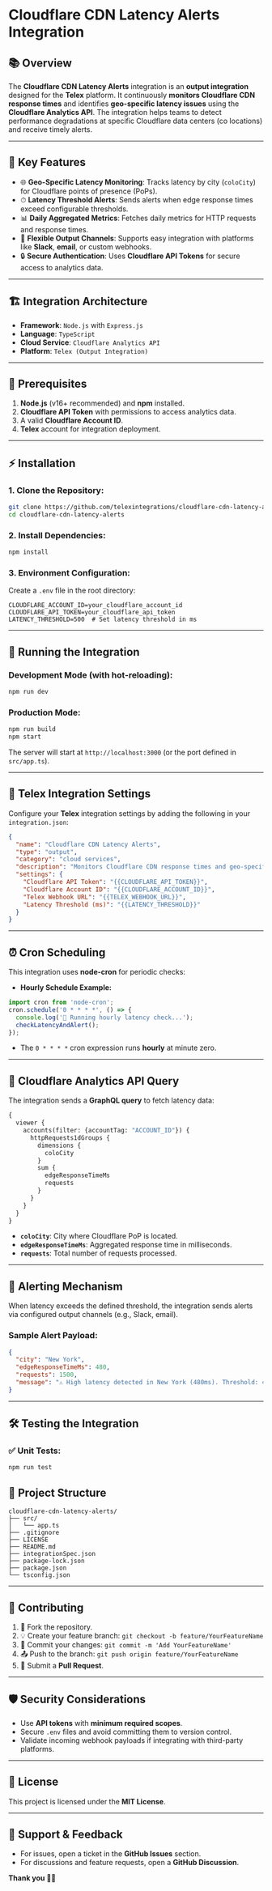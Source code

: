 # Cloudflare CDN Latency Alerts Integration

## 📚 **Overview**

The **Cloudflare CDN Latency Alerts** integration is an **output integration** designed for the **Telex** platform. It continuously **monitors Cloudflare CDN response times** and identifies **geo-specific latency issues** using the **Cloudflare Analytics API**. The integration helps teams to detect performance degradations at specific Cloudflare data centers (co locations) and receive timely alerts.

---

## 🚀 **Key Features**

- 🌐 **Geo-Specific Latency Monitoring**: Tracks latency by city (`coloCity`) for Cloudflare points of presence (PoPs).
- ⏱ **Latency Threshold Alerts**: Sends alerts when edge response times exceed configurable thresholds.
- 📊 **Daily Aggregated Metrics**: Fetches daily metrics for HTTP requests and response times.
- 💬 **Flexible Output Channels**: Supports easy integration with platforms like **Slack**, **email**, or custom webhooks.
- 🔒 **Secure Authentication**: Uses **Cloudflare API Tokens** for secure access to analytics data.

---

## 🏗 **Integration Architecture**

- **Framework**: `Node.js` with `Express.js`
- **Language**: `TypeScript`
- **Cloud Service**: `Cloudflare Analytics API`
- **Platform**: `Telex (Output Integration)`

---

## 🔧 **Prerequisites**

1. **Node.js** (v16+ recommended) and **npm** installed.
2. **Cloudflare API Token** with permissions to access analytics data.
3. A valid **Cloudflare Account ID**.
4. **Telex** account for integration deployment.

---

## ⚡ **Installation**

### 1. **Clone the Repository:**
```bash
git clone https://github.com/telexintegrations/cloudflare-cdn-latency-alerts.git
cd cloudflare-cdn-latency-alerts
```

### 2. **Install Dependencies:**
```bash
npm install
```

### 3. **Environment Configuration:**
Create a `.env` file in the root directory:
```dotenv
CLOUDFLARE_ACCOUNT_ID=your_cloudflare_account_id
CLOUDFLARE_API_TOKEN=your_cloudflare_api_token
LATENCY_THRESHOLD=500  # Set latency threshold in ms
```

---

## 🏃 **Running the Integration**

### **Development Mode (with hot-reloading):**
```bash
npm run dev
```

### **Production Mode:**
```bash
npm run build
npm start
```

The server will start at `http://localhost:3000` (or the port defined in `src/app.ts`).

---

## 🔌 **Telex Integration Settings**

Configure your **Telex** integration settings by adding the following in your `integration.json`:

```json
{
  "name": "Cloudflare CDN Latency Alerts",
  "type": "output",
  "category": "cloud services",
  "description": "Monitors Cloudflare CDN response times and geo-specific latency issues using the Cloudflare Analytics API.",
  "settings": {
    "Cloudflare API Token": "{{CLOUDFLARE_API_TOKEN}}",
    "Cloudflare Account ID": "{{CLOUDFLARE_ACCOUNT_ID}}",
    "Telex Webhook URL": "{{TELEX_WEBHOOK_URL}}",
    "Latency Threshold (ms)": "{{LATENCY_THRESHOLD}}"
  }
}
```

---

## ⏰ **Cron Scheduling**

This integration uses **node-cron** for periodic checks:

- **Hourly Schedule Example:**
```typescript
import cron from 'node-cron';
cron.schedule('0 * * * *', () => {
  console.log('🔄 Running hourly latency check...');
  checkLatencyAndAlert();
});
```
- The `0 * * * *` cron expression runs **hourly** at minute zero.

---

## 📡 **Cloudflare Analytics API Query**

The integration sends a **GraphQL query** to fetch latency data:

```graphql
{
  viewer {
    accounts(filter: {accountTag: "ACCOUNT_ID"}) {
      httpRequests1dGroups {
        dimensions {
          coloCity
        }
        sum {
          edgeResponseTimeMs
          requests
        }
      }
    }
  }
}
```

- **`coloCity`**: City where Cloudflare PoP is located.
- **`edgeResponseTimeMs`**: Aggregated response time in milliseconds.
- **`requests`**: Total number of requests processed.

---

## 📩 **Alerting Mechanism**

When latency exceeds the defined threshold, the integration sends alerts via configured output channels (e.g., Slack, email).

### **Sample Alert Payload:**
```json
{
  "city": "New York",
  "edgeResponseTimeMs": 480,
  "requests": 1500,
  "message": "⚠️ High latency detected in New York (480ms). Threshold: 400ms."
}
```


---

## 🛠 **Testing the Integration**

### ✅ **Unit Tests:**
```bash
npm run test
```

## 🎨 **Project Structure**

```
cloudflare-cdn-latency-alerts/
├── src/
│   └── app.ts
├── .gitignore
├── LICENSE
├── README.md
├── integrationSpec.json
├── package-lock.json
├── package.json
└── tsconfig.json
```

---

## 📝 **Contributing**

1. 🍴 Fork the repository.
2. 💡 Create your feature branch: `git checkout -b feature/YourFeatureName`
3. 💾 Commit your changes: `git commit -m 'Add YourFeatureName'`
4. 📤 Push to the branch: `git push origin feature/YourFeatureName`
5. 🔄 Submit a **Pull Request**.

---

## 🛡 **Security Considerations**

- Use **API tokens** with **minimum required scopes**.
- Secure `.env` files and avoid committing them to version control.
- Validate incoming webhook payloads if integrating with third-party platforms.

---

## 📜 **License**

This project is licensed under the **MIT License**.

---

## 🙋 **Support & Feedback**

- For issues, open a ticket in the **GitHub Issues** section.
- For discussions and feature requests, open a **GitHub Discussion**.

**Thank you 🚀🌐**